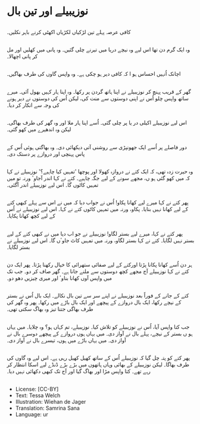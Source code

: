 # نوزیبیلے اور تین بال

##
کافی عرصہ پہلے تین لڑکیاں لکڑیاں اکھٹی کرنے باہر نکلیں۔

##
وہ ایک گرم دن تھا اس لیے وہ نیچے دریا میں تیرنے چلی گئیں۔ وہ پانی میں کھلیں اور مل کر پانی اچھالا۔

##
اچانک اُنہیں احساس ہو ا کہ کافی دیر ہو چکی ہے۔ وہ واپس گاوں کی طرف بھاگیں۔

##
گھر کے قریب پہنچ کر نوزیبیلے نے اپنا ہاتھ گردن پر رکھا۔ وہ اپنا ہار کہیں بھول آئی۔ میرے ساتھ واپس چلو اُس نے اپنی دوستوں سے منت کی، لیکن اُس کی دوستوں نے دیر ہونے کی وجہ سے انکار کر دیا۔

##
اس لیے نوزیبیلے اکیلی در یا پر چلی گئی۔ اُسے اپنا ہار ملا اور وہ گھر کی طرف بھاگی۔ لیکن وہ اندھیرے میں کھو گئی۔

##
دور فاصلے پر اُسے ایک جھونپڑی سے روشنی آتی دیکھائی دی۔ وہ بھاگتی ہوئی اُس کے پاس پہنچی اور دروازے پر دستک دی۔

##
وہ حیرت زدہ تھی، کہ ایک کتے نے دروازہ کھولا اور پوچھا 'تمہیں کیا چاہیے؟' نوزیبیلے نے کہا کہ میں کھو گئی ہو ں، مجھے سونے کے لیے جگہ چاہیے۔ کتے نے کہا اندر آجاوٴ ورنہ تو میں تمہیں کاٹوں گا۔ اس لیے نوزیبیلے اندر آگئی۔

##
پھر کتے نے کہا میرے لیے کھانا پکاو! اُس نے جواب دیا کہ میں نے اس سے پہلے کبھی کتے کے لیے کھانا نہیں بنایا۔ پکاو، ورنہ میں تمہیں کاٹوں کتے نے کہا۔ اس لیے نوزیبیلے نے اُس کے لیے کچھ کھانا پکایا۔

##
پھر کتے نے کہا، میرے لیے بستر لگاو! نوزیبیلے نے جو اب دیا میں نے کبھی کتے کے لیے بستر نہیں لگایا۔ کتے نے کہا بستر لگاو، ورنہ میں تمہیں کاٹ جاوٴں گا۔ اس لیے نوزیبیلے نے بستر لگایا۔

##
ہر دن اُسے کھانا پکانا پڑتا اورکتے کے لیے صفائی ستھرائی کا خیال رکھنا پڑتا۔ پھر ایک دن کتے نے کہا نوزیبیلے آج مجھے کچھ دوستوں سے ملنے جانا ہے۔ گھر صاف کر دو۔ جب تک میں واپس آوں کھانا بناوٴ اور میری چیزیں دھو دو۔

##
کتے کے جانے کے فوراً بعد نوزیبیلے نے اپنے سر سے تین بال نکالے۔ ایک بال اُس نے بستر کے نیچے رکھا، ایک بال دروازے کے پیچھے اور ایک بال باڑے میں رکھا۔ پھر وہ گھر کی طرف بھاگی جتنا تیز وہ بھاگ سکتی تھی۔

##
جب کتا واپس آیا، اُس نے نوزیبیلے کو تلاش کیا۔ نوزیبیلے، تم کہاں ہو؟ وہ چلایا۔ میں یہاں ہو ں بستر کے نیچے، پہلے بال نے آواز دی۔ میں یہاں ہوں دروازے کے پیچھے دوسرے بال نے آواز دی۔ میں یہاں باڑے میں ہوں، تیسرے بال نے آواز دی۔

##
پھر کتے کو پتہ چل گیا کہ نوزیبیلے اُس کے ساتھ کھیل کھیل رہی ہے۔ اس لیے وہ گاوں کی طرف بھاگا۔ لیکن نوزیبیلے کے بھائی وہاں ہاتھوں میں بڑے بڑے ڈنڈے لیے اسکا انتظار کر رہے تھے۔ کتا واپس مڑا اور بھاگ گیا اور آج تک کبھی دکھائی نہیں دیا۔

##
* License: [CC-BY]
* Text: Tessa Welch
* Illustration: Wiehan de Jager
* Translation: Samrina Sana
* Language: ur
